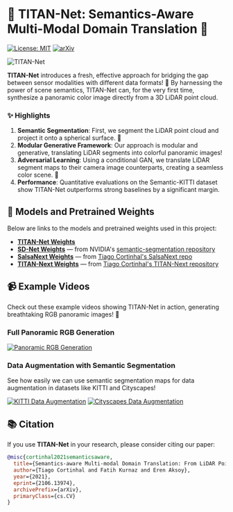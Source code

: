 # 🌌 TITAN-Net: Semantics-Aware Multi-Modal Domain Translation 🌌

[![License: MIT](https://img.shields.io/badge/License-MIT-yellow.svg)](https://opensource.org/licenses/MIT)
[![arXiv](http://img.shields.io/badge/CS.CV-arXiv%2106.13974-B31B1B.svg)](https://arxiv.org/abs/2106.13974)

![TITAN-Net](images/TITANNET.gif)

**TITAN-Net** introduces a fresh, effective approach for bridging the gap between sensor modalities with different data formats! 🌉 By harnessing the power of scene semantics, TITAN-Net can, for the very first time, synthesize a panoramic color image directly from a 3D LiDAR point cloud. 

### ✨ Highlights

1. **Semantic Segmentation**: First, we segment the LiDAR point cloud and project it onto a spherical surface. 📡
2. **Modular Generative Framework**: Our approach is modular and generative, translating LiDAR segments into colorful panoramic images!
3. **Adversarial Learning**: Using a conditional GAN, we translate LiDAR segment maps to their camera image counterparts, creating a seamless color scene. 🎨
4. **Performance**: Quantitative evaluations on the Semantic-KITTI dataset show TITAN-Net outperforms strong baselines by a significant margin.

## 🔗 Models and Pretrained Weights

Below are links to the models and pretrained weights used in this project:

- **[TITAN-Net Weights](https://drive.google.com/file/d/1ypwqJEgwG90ATvbnw9zAubb6A-xZ8Zeh/view?usp=sharing)**
- **[SD-Net Weights](https://drive.google.com/file/d/1TLys-tZpqPrLXx7s8SImKgZy9wmtdsZY/view?usp=drive_link)** — from NVIDIA's [semantic-segmentation repository](https://github.com/NVIDIA/semantic-segmentation)
- **[SalsaNext Weights](https://drive.google.com/file/d/1utfzooTDAlV5M6XGvCE0-L-vbdLe_2rD/view?usp=share_link)** — from [Tiago Cortinhal's SalsaNext repo](https://github.com/TiagoCortinhal/SalsaNext)
- **[TITAN-Next Weights](https://drive.google.com/file/d/1fEKd9jHOV39smMATNm8x_EWH8L9QMSox/view?usp=drive_link)** — from [Tiago Cortinhal's TITAN-Next repository](https://github.com/TiagoCortinhal/TITAN-Next)

## 📹 Example Videos

Check out these example videos showing TITAN-Net in action, generating breathtaking RGB panoramic images! 🎥

### Full Panoramic RGB Generation
[![Panoramic RGB Generation](https://img.youtube.com/vi/eV510t29TAc/0.jpg)](https://www.youtube.com/watch?v=eV510t29TAc "Panoramic RGB Generation")

### Data Augmentation with Semantic Segmentation
See how easily we can use semantic segmentation maps for data augmentation in datasets like KITTI and Cityscapes!

[![KITTI Data Augmentation](https://img.youtube.com/vi/zR6Ix6YUhwI/0.jpg)](https://www.youtube.com/watch?v=zR6Ix6YUhwI "KITTI Data Augmentation")
[![Cityscapes Data Augmentation](https://img.youtube.com/vi/MHshzIIcirU/0.jpg)](https://www.youtube.com/watch?v=MHshzIIcirU "Cityscapes Data Augmentation")

## 📚 Citation

If you use **TITAN-Net** in your research, please consider citing our paper:

```bibtex
@misc{cortinhal2021semanticsaware,
  title={Semantics-aware Multi-modal Domain Translation: From LiDAR Point Clouds to Panoramic Color Images}, 
  author={Tiago Cortinhal and Fatih Kurnaz and Eren Aksoy},
  year={2021},
  eprint={2106.13974},
  archivePrefix={arXiv},
  primaryClass={cs.CV}
}
